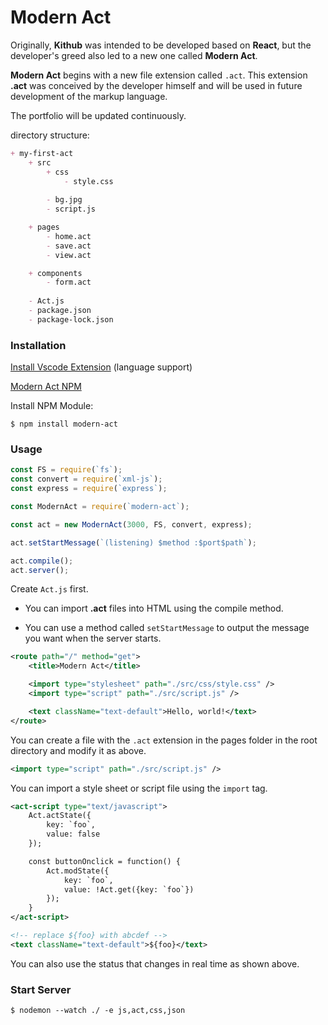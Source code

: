 # Modern Act

Originally, **Kithub** was intended to be developed based on **React**, but the developer's greed also led to a new one called **Modern Act**.

**Modern Act** begins with a new file extension called `.act`. This extension **.act** was conceived by the developer himself and will be used in future development of the markup language.

The portfolio will be updated continuously.

directory structure:

```markdown
+ my-first-act
    + src
        + css
            - style.css
            
        - bg.jpg
        - script.js

    + pages
        - home.act
        - save.act
        - view.act

    + components
        - form.act
    
    - Act.js
    - package.json
    - package-lock.json
```

### Installation

[Install Vscode Extension](https://marketplace.visualstudio.com/items?itemName=ice1.modern-act-language) (language support)

[Modern Act NPM](https://www.npmjs.com/package/modern-act)

Install NPM Module:

```
$ npm install modern-act
```

### Usage

```js
const FS = require(`fs`);
const convert = require(`xml-js`);
const express = require(`express`);

const ModernAct = require(`modern-act`);

const act = new ModernAct(3000, FS, convert, express);

act.setStartMessage(`(listening) $method :$port$path`);

act.compile();
act.server();
```

Create `Act.js` first.

- You can import **.act** files into HTML using the compile method.

- You can use a method called `setStartMessage` to output the message you want when the server starts.

```xml
<route path="/" method="get">
    <title>Modern Act</title>

    <import type="stylesheet" path="./src/css/style.css" />
    <import type="script" path="./src/script.js" />

    <text className="text-default">Hello, world!</text>
</route>
```

You can create a file with the `.act` extension in the pages folder in the root directory and modify it as above.

```xml
<import type="script" path="./src/script.js" />
```

You can import a style sheet or script file using the `import` tag.

```xml
<act-script type="text/javascript">
    Act.actState({
        key: `foo`,
        value: false
    });

    const buttonOnclick = function() {
        Act.modState({
            key: `foo`,
            value: !Act.get({key: `foo`})
        });
    }
</act-script>

<!-- replace ${foo} with abcdef -->
<text className="text-default">${foo}</text>
```

You can also use the status that changes in real time as shown above.

### Start Server

```
$ nodemon --watch ./ -e js,act,css,json
```